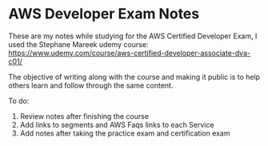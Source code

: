 # AWS Developer Exam Notes

These are my notes while studying for the AWS Certified Developer Exam, I used the Stephane Mareek udemy course:
 <https://www.udemy.com/course/aws-certified-developer-associate-dva-c01/>

The objective of writing along with the course and making it public is to help others learn and follow through the same content.

To do:

1. Review notes after finishing the course
2. Add links to segments and AWS Faqs links to each Service
3. Add notes after taking the practice exam and certification exam